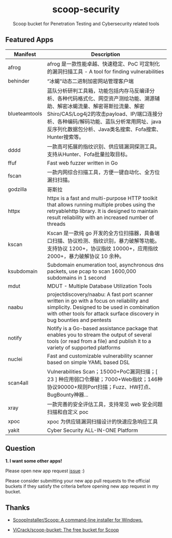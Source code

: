 <div align="center">
    <h1 align="center">scoop-security</h1>
    <p align="center">
        Scoop bucket for Penetration Testing and Cybersecurity related tools
    </p>
</div>



## Featured Apps

| Manifest      | Description                                                  |
| ------------- | ------------------------------------------------------------ |
| afrog         | afrog 是一款性能卓越、快速稳定、PoC 可定制化的漏洞扫描工具 - A tool for finding vulnerabilities |
| behinder      | “冰蝎”动态二进制加密网站管理客户端                           |
| blueteamtools | 蓝队分析研判工具箱，功能包括内存马反编译分析、各种代码格式化、网空资产测绘功能、溯源辅助、解密冰蝎流量、解密哥斯拉流量、解密Shiro/CAS/Log4j2的攻击payload、IP/端口连接分析、各种编码/解码功能、蓝队分析常用网址、java反序列化数据包分析、Java类名搜索、Fofa搜索、Hunter搜索等。 |
| dddd          | 一款高可拓展的指纹识别、供应链漏洞探测工具。支持从Hunter、Fofa批量拉取目标。 |
| ffuf          | Fast web fuzzer written in Go                                |
| fscan         | 一款内网综合扫描工具，方便一键自动化、全方位漏扫扫描。       |
| godzilla      | 哥斯拉                                                       |
| httpx         | httpx is a fast and multi-purpose HTTP toolkit that allows running multiple probes using the retryablehttp library. It is designed to maintain result reliability with an increased number of threads |
| kscan         | Kscan 是一款纯 go 开发的全方位扫描器，具备端口扫描、协议检测、指纹识别，暴力破解等功能。支持协议 1200+，协议指纹 10000+，应用指纹 2000+，暴力破解协议 10 余种。 |
| ksubdomain    | Subdomain enumeration tool, asynchronous dns packets, use pcap to scan 1600,000 subdomains in 1 second |
| mdut          | MDUT - Multiple Database Utilization Tools                   |
| naabu         | projectdiscovery/naabu: A fast port scanner written in go with a focus on reliability and simplicity. Designed to be used in combination with other tools for attack surface discovery in bug bounties and pentests |
| notify        | Notify is a Go-based assistance package that enables you to stream the output of several tools (or read from a file) and publish it to a variety of supported platforms |
| nuclei        | Fast and customizable vulnerability scanner based on simple YAML based DSL |
| scan4all      | Vulnerabilities Scan；15000+PoC漏洞扫描；[ 23 ] 种应用弱口令爆破；7000+Web指纹；146种协议90000+规则Port扫描；Fuzz、HW打点、BugBounty神器... |
| xray          | 一款完善的安全评估工具，支持常见 web 安全问题扫描和自定义 poc |
| xpoc          | xpoc 为供应链漏洞扫描设计的快速应急响应工具                  |
| yakit         | Cyber Security ALL-IN-ONE Platform                           |



## Question
**1. I want some other apps!**

Please open new app request [issue](https://github.com/s0nd9r/scoop-security/issues) :)

Please consider submitting your new app pull requests to the official buckets if
they satisfy the criteria before opening new app request in my bucket.



## Thanks
- [ScoopInstaller/Scoop: A command-line installer for Windows.](https://github.com/ScoopInstaller/Scoop)

- [ViCrack/scoop-bucket: The free bucket for Scoop](https://github.com/ViCrack/scoop-bucket)
